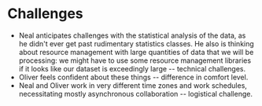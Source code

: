 # Challenges

- Neal anticipates challenges with the statistical analysis of the data, as he didn't ever get past rudimentary statistics classes. He also is thinking about resource management with large quantities of data that we will be processing: we might have to use some resource management libraries if it looks like our dataset is exceedingly large -- technical challenges.
- Oliver feels confident about these things -- difference in comfort level.
- Neal and Oliver work in very different time zones and work schedules, necessitating mostly asynchronous collaboration -- logistical challenge.